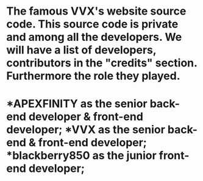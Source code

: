 The famous VVX's website source code. This source code is private and among all the developers. We will have a list of developers, contributors in the "credits" section. 
Furthermore the role they played. 
===================================================================
*APEXFINITY as the senior back-end developer & front-end developer;
*VVX as the senior back-end & front-end developer;
*blackberry850 as the junior front-end developer;
===================================================================
